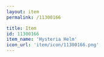 ```yaml
---
layout: item
permalink: /11300166

title: Item
id: 11300166
item_name: 'Hysteria Helm'
icon_url: 'item/icon/11300166.png'
---
```

